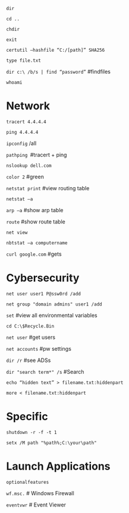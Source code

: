 `dir	`

`cd ..	`

`chdir	`

`exit`

`certutil –hashfile “C:/[path]” SHA256`

`type file.txt`

`dir c:\ /b/s | find “password”` #findfiles

`whoami`

# Network
`tracert 4.4.4.4`

`ping 4.4.4.4`

`ipconfig` /all

`pathping `#tracert + ping

`nslookup dell.com`

`color 2` #green

`netstat print` #view routing table

`netstat –a`

`arp –a` #show arp table

`route` #show route table

`net view`

`nbtstat –a computername`

`curl google.com` #gets

# Cybersecurity
`net user user1 P@ssw0rd /add`

`net group "domain admins" user1 /add`

`set` 	#view all environmental variables

`cd C:\$Recycle.Bin`

`net user` #get users

`net accounts` #pw settings

`dir /r` #see ADSs

`dir "search term*" /s` #Search

`echo “hidden text” > filename.txt:hiddenpart`

`more < filename.txt:hiddenpart`

# Specific
`shutdown -r -f -t 1`

`setx /M path "%path%;C:\your\path"`

# Launch Applications
`optionalfeatures`

`wf.msc.` # Windows Firewall

`eventvwr` # Event Viewer
